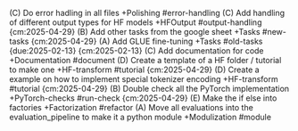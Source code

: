 (C) Do error hadling in all files +Polishing #error-handling
(C) Add handling of different output types for HF models +HFOutput #output-handling {cm:2025-04-29}
(B) Add other tasks from the google sheet +Tasks #new-tasks {cm:2025-04-29}
(A) Add GLUE fine-tuning +Tasks #old-tasks {due:2025-02-13} {cm:2025-02-13}
(C) Add documentation for code +Documentation #document
(D) Create a template of a HF folder / tutorial to make one +HF-transform #tutorial {cm:2025-04-29}
(D) Create a example on how to implement special tokenizer encoding +HF-transform #tutorial {cm:2025-04-29}
(B) Double check all the PyTorch implementation +PyTorch-checks #run-check {cm:2025-04-29}
(E) Make the if else into factories +Factorization #refactor
(A) Move all evaluations into the evaluation_pipeline to make it a python module +Modulization #module